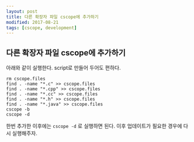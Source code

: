 ```yaml
---
layout: post
title: 다른 확장자 파일 cscope에 추가하기
modified: 2017-08-21
tags: [cscope, development]
---
```


## 다른 확장자 파일 cscope에 추가하기 

아래와 같이 실행한다. script로 만들어 두어도 편하다.

```
rm cscope.files
find . -name "*.c" >> cscope.files
find . -name "*.cpp" >> cscope.files
find . -name "*.cc" >> cscope.files
find . -name "*.h" >> cscope.files
find . -name "*.java" >> cscope.files
cscope -b
cscope -d
```

한번 추가한 이후에는 ``` cscope -d ``` 로 실행하면 된다. 이후 업데이트가 필요한 경우에 다시 실행해주자.
